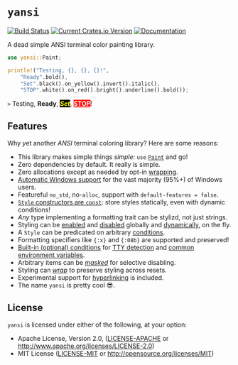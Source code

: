 # `yansi`

[![Build Status](https://travis-ci.org/SergioBenitez/yansi.svg?branch=master)](https://travis-ci.org/SergioBenitez/yansi)
[![Current Crates.io Version](https://img.shields.io/crates/v/yansi.svg)](https://crates.io/crates/yansi)
[![Documentation](https://docs.rs/yansi/badge.svg)](https://docs.rs/yansi)

A dead simple ANSI terminal color painting library.

```rust
use yansi::Paint;

println!("Testing, {}, {}, {}!",
    "Ready".bold(),
    "Set".black().on_yellow().invert().italic(),
    "STOP".white().on_red().bright().underline().bold());
```

`>` Testing,
  <b>Ready</b>,
  <span style="color: yellow; background: black;"><i><b>Set</b></i></span>,
  <span style="color: white; background: red;"><u><b>STOP</b></u></span>!

## Features

Why *y*et another *ANSI* terminal coloring library? Here are some reasons:

  * This library makes simple things _simple_: `use` [`Paint`] and go!
  * Zero dependencies by default. It really is simple.
  * Zero allocations except as needed by opt-in [wrapping].
  * [Automatic Windows support] for the vast majority (95%+) of Windows
    users.
  * Featureful `no_std`, no-`alloc`, support with `default-features =
    false`.
  * [`Style` constructors are `const`]: store styles statically, even with
    dynamic conditions!
  * _Any_ type implementing a formatting trait can be stylizd, not just
    strings.
  * Styling can be [enabled] and [disabled] globally and [dynamically], on
    the fly.
  * A `Style` can be predicated on arbitrary [conditions].
  * Formatting specifiers like `{:x}` and `{:08b}` are supported and
    preserved!
  * [Built-in (optional) conditions] for [TTY detection] and [common
    environment variables].
  * Arbitrary items can be [_masked_] for selective disabling.
  * Styling can [_wrap_] to preserve styling across resets.
  * Experimental support for [hyperlinking] is included.
  * The name `yansi` is pretty cool 😎.

[`Paint`]: https://docs.rs/yansi/1.0.0-gamma/yansi/trait.Paint.html
[`ansi_term`]: https://crates.io/crates/ansi_term
[`colored`]: https://crates.io/crates/colored
[`term_painter`]: https://crates.io/crates/term-painter
[_masked_]: https://docs.rs/yansi/1.0.0-gamma/yansi/#masking
[wrapping]: https://docs.rs/yansi/1.0.0-gamma/yansi/#wrapping
[_wrap_]: https://docs.rs/yansi/1.0.0-gamma/yansi/#wrapping
[conditions]: https://docs.rs/yansi/1.0.0-gamma/yansi/#per-style
[enabled]: https://docs.rs/yansi/1.0.0-gamma/yansi/fn.enable.html
[disabled]: https://docs.rs/yansi/1.0.0-gamma/yansi/fn.disable.html
[dynamically]: https://docs.rs/yansi/1.0.0-gamma/yansi/fn.enable_when.html
[enabled conditionally]: https://docs.rs/yansi/1.0.0-gamma/yansi/struct.Condition.html
[TTY detection]: https://docs.rs/yansi/1.0.0-gamma/yansi/struct.Condition.html#impl-Condition-1
[common environment variables]: https://docs.rs/yansi/1.0.0-gamma/yansi/struct.Condition.html#impl-Condition-2
[Automatic Windows support]: https://docs.rs/yansi/1.0.0-gamma/yansi/#windows
[Built-in (optional) conditions]: https://docs.rs/yansi/1.0.0-gamma/yansi/struct.Condition.html#built-in-conditions
[hyperlinking]: https://docs.rs/yansi/1.0.0-gamma/yansi/hyperlink/index.html
[`Style` constructors are `const`]: https://docs.rs/yansi/1.0.0-gamma/yansi/#uniform-const-builders

## License

`yansi` is licensed under either of the following, at your option:

 * Apache License, Version 2.0, ([LICENSE-APACHE](LICENSE-APACHE) or http://www.apache.org/licenses/LICENSE-2.0)
 * MIT License ([LICENSE-MIT](LICENSE-MIT) or http://opensource.org/licenses/MIT)
